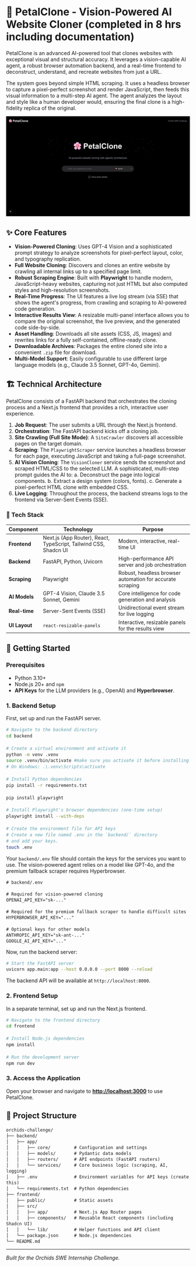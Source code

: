 # 🌸 PetalClone - Vision-Powered AI Website Cloner (completed in 8 hrs including documentation)

PetalClone is an advanced AI-powered tool that clones websites with exceptional visual and structural accuracy. It leverages a vision-capable AI agent, a robust browser automation backend, and a real-time frontend to deconstruct, understand, and recreate websites from just a URL.

The system goes beyond simple HTML scraping. It uses a headless browser to capture a pixel-perfect screenshot and render JavaScript, then feeds this visual information to a multi-step AI agent. The agent analyzes the layout and style like a human developer would, ensuring the final clone is a high-fidelity replica of the original.

![PetalClone UI](frontend/public/screenshot.png)
## ✨ Core Features

-   **Vision-Powered Cloning**: Uses GPT-4 Vision and a sophisticated prompt strategy to analyze screenshots for pixel-perfect layout, color, and typography replication.
-   **Full Website Cloning**: Discovers and clones an entire website by crawling all internal links up to a specified page limit.
-   **Robust Scraping Engine**: Built with **Playwright** to handle modern, JavaScript-heavy websites, capturing not just HTML but also computed styles and high-resolution screenshots.
-   **Real-Time Progress**: The UI features a live log stream (via SSE) that shows the agent's progress, from crawling and scraping to AI-powered code generation.
-   **Interactive Results View**: A resizable multi-panel interface allows you to compare the original screenshot, the live preview, and the generated code side-by-side.
-   **Asset Handling**: Downloads all site assets (CSS, JS, images) and rewrites links for a fully self-contained, offline-ready clone.
-   **Downloadable Archives**: Packages the entire cloned site into a convenient `.zip` file for download.
-   **Multi-Model Support**: Easily configurable to use different large language models (e.g., Claude 3.5 Sonnet, GPT-4o, Gemini).

## 🏗️ Technical Architecture

PetalClone consists of a FastAPI backend that orchestrates the cloning process and a Next.js frontend that provides a rich, interactive user experience.

1.  **Job Request**: The user submits a URL through the Next.js frontend.
2.  **Orchestration**: The FastAPI backend kicks off a cloning job.
3.  **Site Crawling (Full Site Mode)**: A `SiteCrawler` discovers all accessible pages on the target domain.
4.  **Scraping**: The `PlaywrightScraper` service launches a headless browser for each page, executing JavaScript and taking a full-page screenshot.
5.  **AI Vision Cloning**: The `VisionCloner` service sends the screenshot and scraped HTML/CSS to the selected LLM. A sophisticated, multi-step prompt guides the AI to:
    a.  Deconstruct the page into logical components.
    b.  Extract a design system (colors, fonts).
    c.  Generate a pixel-perfect HTML clone with embedded CSS.
6.  **Live Logging**: Throughout the process, the backend streams logs to the frontend via Server-Sent Events (SSE).

### 🥞 Tech Stack

| Component      | Technology                                                              | Purpose                                                 |
| -------------- | ----------------------------------------------------------------------- | ------------------------------------------------------- |
| **Frontend**   | Next.js (App Router), React, TypeScript, Tailwind CSS, Shadcn UI        | Modern, interactive, real-time UI                       |
| **Backend**    | FastAPI, Python, Uvicorn                                                | High-performance API server and job orchestration       |
| **Scraping**   | Playwright                                                              | Robust, headless browser automation for accurate scraping |
| **AI Models**  | GPT-4 Vision, Claude 3.5 Sonnet, Gemini                                 | Core intelligence for code generation and analysis      |
| **Real-time**  | Server-Sent Events (SSE)                                                | Unidirectional event stream for live logging            |
| **UI Layout**  | `react-resizable-panels`                                                | Interactive, resizable panels for the results view      |

## 🚀 Getting Started

### Prerequisites

-   Python 3.10+
-   Node.js 20+ and `npm`
-   **API Keys** for the LLM providers (e.g., OpenAI) and **Hyperbrowser**.

### 1. Backend Setup

First, set up and run the FastAPI server.

```bash
# Navigate to the backend directory
cd backend

# Create a virtual environment and activate it
python -m venv .venv
source .venv/bin/activate #make sure you activate it before installing 
# On Windows: .\.venv\Scripts\activate

# Install Python dependencies
pip install -r requirements.txt

pip install playwright

# Install Playwright's browser dependencies (one-time setup)
playwright install --with-deps

# Create the environment file for API keys
# Create a new file named .env in the `backend/` directory
# and add your keys.
touch .env
```

Your `backend/.env` file should contain the keys for the services you want to use. The vision-powered agent relies on a model like GPT-4o, and the premium fallback scraper requires Hyperbrowser.

```env
# backend/.env

# Required for vision-powered cloning
OPENAI_API_KEY="sk-..."

# Required for the premium fallback scraper to handle difficult sites
HYPERBROWSER_API_KEY="..."

# Optional keys for other models
ANTHROPIC_API_KEY="sk-ant-..."
GOOGLE_AI_API_KEY="..."
```

Now, run the backend server:

```bash
# Start the FastAPI server
uvicorn app.main:app --host 0.0.0.0 --port 8000 --reload
```

The backend API will be available at `http://localhost:8000`.

### 2. Frontend Setup

In a separate terminal, set up and run the Next.js frontend.

```bash
# Navigate to the frontend directory
cd frontend

# Install Node.js dependencies
npm install

# Run the development server
npm run dev
```

### 3. Access the Application

Open your browser and navigate to **[http://localhost:3000](http://localhost:3000)** to use PetalClone.

## 📝 Project Structure

```
orchids-challenge/
├── backend/
│   ├── app/
│   │   ├── core/         # Configuration and settings
│   │   ├── models/       # Pydantic data models
│   │   ├── routers/      # API endpoints (FastAPI routers)
│   │   └── services/     # Core business logic (scraping, AI, logging)
│   ├── .env              # Environment variables for API keys (create this)
│   └── requirements.txt  # Python dependencies
├── frontend/
│   ├── public/           # Static assets
│   ├── src/
│   │   ├── app/          # Next.js App Router pages
│   │   ├── components/   # Reusable React components (including Shadcn UI)
│   │   └── lib/          # Helper functions and API client
│   └── package.json      # Node.js dependencies
└── README.md
```

---

*Built for the Orchids SWE Internship Challenge.*
